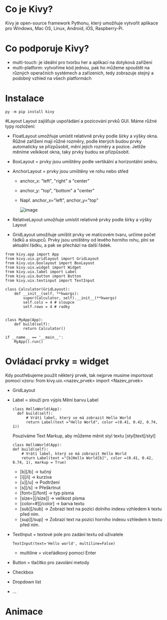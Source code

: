 # Co je Kivy?
Kivy je open-source framework Pythonu, který umožňuje vytvořit aplikace pro Windows, Mac OS, Linux, Android, iOS, Raspberry-Pi.

# Co podporuje Kivy?
- multi-touch: je ideální pro tvorbu her a aplikací na dotyková zařížení
- multi-platform: vytvoříme kód jednou, pak ho můžeme spouštět na různých operačních systémech a zařízeních, tedy zobrazuje stejný a podobný vzhled na všech platformách

# Instalace
```
py -m pip install kivy
```

#Layout 
Layout zajišťuje uspořádání a pozicování prvků GUI. Máme růžné typy rozložení:
- FloatLayout umožňuje umístit relativně prvky podle šírky a výšky okna. Růžné zařížení mají růžné rozměry, podle kterých budou prvky automaticky se přizpůsobit, mění jejich rozměry a pozice. Jetliže měníme velkikost okna, taky prvky budou se přizpůsobit.
  
- BoxLayout = prvky jsou umíštěny podle vertikální a horizontální směru.
  
- AnchorLayout = prvky jsou umíštěny ve rohu nebo střed
  - anchor_x: "left", "right" a "center"
  - anchor_y: "top",  "bottom" a "center"
  - Např. anchor_x="left", anchor_y="top"
    
    ![image](https://github.com/NgocHuyVu/Kivy/assets/128366057/2301dfce-9c65-43c9-8dc0-46df86447e4b)

- RelativeLayout umožňuje umístit relativně prvky podle šírky a výšky Layout
  
- GridLayout umožňuje umíštit prvky ve maticovém tvaru, určíme počet řádků a sloupců. Prvky jsou umíštěny od levého horního rohu, plní se aktuální řádku, a pak se přechází na další řádek.
  
```
from kivy.app import App
from kivy.uix.gridlayout import GridLayout
from kivy.uix.boxlayout import BoxLayout
from kivy.uix.widget import Widget
from kivy.uix.label import Label
from kivy.uix.button import Button
from kivy.uix.textinput import TextInput

class Calculator(GridLayout):
    def __init__(self, **kwargs):
        super(Calculator, self).__init__(**kwargs)
        self.cols = 4 # sloupce
        self.rows = 4 # radky 


class MyApp(App):
    def build(self):
        return Calculator()

if __name__ == '__main__':
    MyApp().run()
```


# Ovládací prvky = widget 
Kdy poutřebujeme použít některý prvek, tak nejprve musíme importovat pomocí vzoru: 
from kivy.uix.<nazev_prvek> import <Nazev_prvek>

- GridLayout
  


- Label = slouží pro výpis
  Mění barvu Label

  ```
  class HelloWorld(App):
    def build(self):
        # Vrátí label, který se má zobrazit Hello World
        return Label(text ="Hello World", color =(0.41, 0.42, 0.74, 1))
  ```
    Pouzíváme Text Markup, aby můžeme měnit styl textu
    [styl]text[/styl]

  ```
  class HelloWorld(App):
  def build(self):
      # Vrátí label, který se má zobrazit Hello World
      return Label(text ="[b]Hello World[b]", color =(0.41, 0.42, 0.74, 1), markup = True)
  ```
  - [b][/b] -> tučný
  - [i][/i] -> kurzíva
  - [u][/u] -> Podtržení
  - [s][/s] -> Přeškrtnut
  - [font=][/font] ->  typ písma
  - [size=][/size]] ->  velikost písma
  - [color=#][/color] -> barva textu
  - [sub][/sub] -> Zobrazí text na pozici dolního indexu vzhledem k textu před ním.
  - [sup][/sup] -> Zobrazí text na pozici horního indexu vzhledem k textu před ním.
  
- TextInput = textové pole pro zadání textu od uživatele
  ```
  TextInput(text='Hello world', multiline=False)
  ```
  - multiline = víceřádkový pomocí Enter
    
- Button = tlačítko pro zavolání metody

- Checkbox
- Dropdown list
- ...
# Animace 

